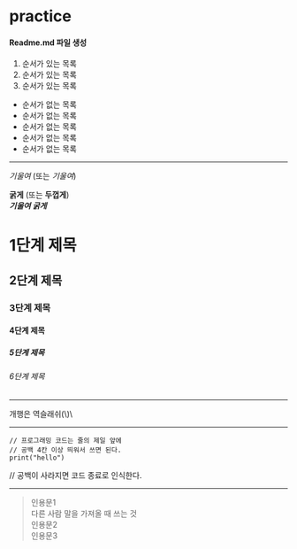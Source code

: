 # practice

#### Readme.md 파일 생성


1.  순서가 있는 목록
2.  순서가 있는 목록
3.  순서가 있는 목록

-   순서가 없는 목록
-   순서가 없는 목록
-   순서가 없는 목록
-   순서가 없는 목록
-   순서가 없는 목록

---

_기울여_ (또는 _기울여_)

**굵게** (또는 **두껍게**)  
**_기울여 굵게_**

# 1단계 제목

## 2단계 제목

### 3단계 제목

#### 4단계 제목

##### 5단계 제목

###### 6단계 제목

---

개행은 역슬래쉬(\\)\\

---

```
// 프로그래밍 코드는 줄의 제일 앞에
// 공백 4칸 이상 띄워서 쓰면 된다.
print("hello")
```

// 공백이 사라지면 코드 종료로 인식한다.

---

> 인용문1  
> 다른 사람 말을 가져올 때 쓰는 것  
> 인용문2  
> 인용문3
